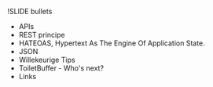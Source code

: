 !SLIDE bullets
* APIs
* REST principe
* HATEOAS, Hypertext As The Engine Of Application State.
* JSON
* Willekeurige Tips
* ToiletBuffer - Who's next?
* Links
